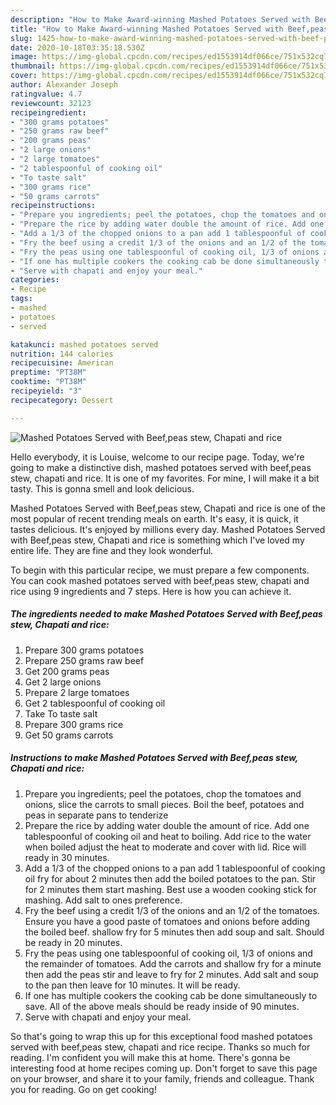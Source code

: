 ```yaml
---
description: "How to Make Award-winning Mashed Potatoes Served with Beef,peas stew, Chapati and rice"
title: "How to Make Award-winning Mashed Potatoes Served with Beef,peas stew, Chapati and rice"
slug: 1425-how-to-make-award-winning-mashed-potatoes-served-with-beef-peas-stew-chapati-and-rice
date: 2020-10-18T03:35:18.530Z
image: https://img-global.cpcdn.com/recipes/ed1553914df066ce/751x532cq70/mashed-potatoes-served-with-beefpeas-stew-chapati-and-rice-recipe-main-photo.jpg
thumbnail: https://img-global.cpcdn.com/recipes/ed1553914df066ce/751x532cq70/mashed-potatoes-served-with-beefpeas-stew-chapati-and-rice-recipe-main-photo.jpg
cover: https://img-global.cpcdn.com/recipes/ed1553914df066ce/751x532cq70/mashed-potatoes-served-with-beefpeas-stew-chapati-and-rice-recipe-main-photo.jpg
author: Alexander Joseph
ratingvalue: 4.7
reviewcount: 32123
recipeingredient:
- "300 grams potatoes"
- "250 grams raw beef"
- "200 grams peas"
- "2 large onions"
- "2 large tomatoes"
- "2 tablespoonful of cooking oil"
- "To taste salt"
- "300 grams rice"
- "50 grams carrots"
recipeinstructions:
- "Prepare you ingredients; peel the potatoes, chop the tomatoes and onions, slice the carrots to small pieces. Boil the beef, potatoes and peas in separate pans to tenderize"
- "Prepare the rice by adding water double the amount of rice. Add one tablespoonful of cooking oil and heat to boiling. Add rice to the water when boiled adjust the heat to moderate and cover with lid. Rice will ready in 30 minutes."
- "Add a 1/3 of the chopped onions to a pan add 1 tablespoonful of cooking oil fry for about 2 minutes then add the boiled potatoes to the pan. Stir for 2 minutes them start mashing. Best use a wooden cooking stick for mashing. Add salt to ones preference."
- "Fry the beef using a credit 1/3 of the onions and an 1/2 of the tomatoes. Ensure you have a good paste of tomatoes and onions before adding the boiled beef. shallow fry for 5 minutes then add soup and salt. Should be ready in 20 minutes."
- "Fry the peas using one tablespoonful of cooking oil, 1/3 of onions and the remainder of tomatoes. Add the carrots and shallow fry for a minute then add the peas stir and leave to fry for 2 minutes. Add salt and soup to the pan then leave for 10 minutes. It will be ready."
- "If one has multiple cookers the cooking cab be done simultaneously to save. All of the above meals should be ready inside of 90 minutes."
- "Serve with chapati and enjoy your meal."
categories:
- Recipe
tags:
- mashed
- potatoes
- served

katakunci: mashed potatoes served 
nutrition: 144 calories
recipecuisine: American
preptime: "PT38M"
cooktime: "PT38M"
recipeyield: "3"
recipecategory: Dessert

---
```



![Mashed Potatoes Served with Beef,peas stew, Chapati and rice](https://img-global.cpcdn.com/recipes/ed1553914df066ce/751x532cq70/mashed-potatoes-served-with-beefpeas-stew-chapati-and-rice-recipe-main-photo.jpg)

Hello everybody, it is Louise, welcome to our recipe page. Today, we're going to make a distinctive dish, mashed potatoes served with beef,peas stew, chapati and rice. It is one of my favorites. For mine, I will make it a bit tasty. This is gonna smell and look delicious.



Mashed Potatoes Served with Beef,peas stew, Chapati and rice is one of the most popular of recent trending meals on earth. It's easy, it is quick, it tastes delicious. It's enjoyed by millions every day. Mashed Potatoes Served with Beef,peas stew, Chapati and rice is something which I've loved my entire life. They are fine and they look wonderful.


To begin with this particular recipe, we must prepare a few components. You can cook mashed potatoes served with beef,peas stew, chapati and rice using 9 ingredients and 7 steps. Here is how you can achieve it.

<!--inarticleads1-->

##### The ingredients needed to make Mashed Potatoes Served with Beef,peas stew, Chapati and rice:

1. Prepare 300 grams potatoes
1. Prepare 250 grams raw beef
1. Get 200 grams peas
1. Get 2 large onions
1. Prepare 2 large tomatoes
1. Get 2 tablespoonful of cooking oil
1. Take To taste salt
1. Prepare 300 grams rice
1. Get 50 grams carrots




<!--inarticleads2-->

##### Instructions to make Mashed Potatoes Served with Beef,peas stew, Chapati and rice:

1. Prepare you ingredients; peel the potatoes, chop the tomatoes and onions, slice the carrots to small pieces. Boil the beef, potatoes and peas in separate pans to tenderize
1. Prepare the rice by adding water double the amount of rice. Add one tablespoonful of cooking oil and heat to boiling. Add rice to the water when boiled adjust the heat to moderate and cover with lid. Rice will ready in 30 minutes.
1. Add a 1/3 of the chopped onions to a pan add 1 tablespoonful of cooking oil fry for about 2 minutes then add the boiled potatoes to the pan. Stir for 2 minutes them start mashing. Best use a wooden cooking stick for mashing. Add salt to ones preference.
1. Fry the beef using a credit 1/3 of the onions and an 1/2 of the tomatoes. Ensure you have a good paste of tomatoes and onions before adding the boiled beef. shallow fry for 5 minutes then add soup and salt. Should be ready in 20 minutes.
1. Fry the peas using one tablespoonful of cooking oil, 1/3 of onions and the remainder of tomatoes. Add the carrots and shallow fry for a minute then add the peas stir and leave to fry for 2 minutes. Add salt and soup to the pan then leave for 10 minutes. It will be ready.
1. If one has multiple cookers the cooking cab be done simultaneously to save. All of the above meals should be ready inside of 90 minutes.
1. Serve with chapati and enjoy your meal.




So that's going to wrap this up for this exceptional food mashed potatoes served with beef,peas stew, chapati and rice recipe. Thanks so much for reading. I'm confident you will make this at home. There's gonna be interesting food at home recipes coming up. Don't forget to save this page on your browser, and share it to your family, friends and colleague. Thank you for reading. Go on get cooking!
